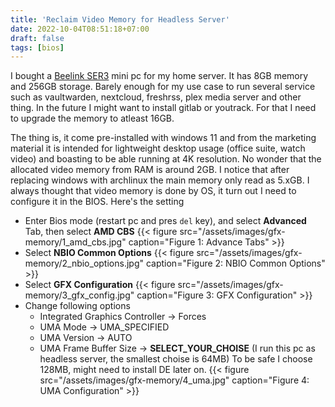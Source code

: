```yaml
---
title: 'Reclaim Video Memory for Headless Server'
date: 2022-10-04T08:51:18+07:00
draft: false
tags: [bios]
---
```


I bought a [Beelink SER3](https://www.bee-link.net/products/beelink-ser3-3200u) mini pc for my home server. It has 8GB memory and 256GB storage. Barely enough for my use case to run several service such as vaultwarden, nextcloud, freshrss, plex media server and other thing. In the future I might want to install gitlab or youtrack. For that I need to upgrade the memory to atleast 16GB.

The thing is, it come pre-installed with windows 11 and from the marketing material it is intended for lightweight desktop usage (office suite, watch video) and boasting to be able running at 4K resolution. No wonder that the allocated video memory from RAM is around 2GB. I notice that after replacing windows with archlinux the main memory only read as 5.xGB. I always thought that video memory is done by OS, it turn out I need to configure it in the BIOS. Here's the setting

- Enter Bios mode (restart pc and pres `del` key), and select **Advanced** Tab, then select **AMD CBS**
  {{< figure src="/assets/images/gfx-memory/1_amd_cbs.jpg" caption="Figure 1: Advance Tabs" >}}
- Select **NBIO Common Options**
  {{< figure src="/assets/images/gfx-memory/2_nbio_options.jpg" caption="Figure 2: NBIO Common Options" >}}
- Select **GFX Configuration**
  {{< figure src="/assets/images/gfx-memory/3_gfx_config.jpg" caption="Figure 3: GFX Configuration" >}}
- Change following options
  - Integrated Graphics Controller -> Forces
  - UMA Mode -> UMA_SPECIFIED
  - UMA Version -> AUTO
  - UMA Frame Buffer Size -> **SELECT_YOUR_CHOISE** (I run this pc as headless server, the smallest choise is 64MB) To be safe I choose 128MB, might need to install DE later on.
    {{< figure src="/assets/images/gfx-memory/4_uma.jpg" caption="Figure 4: UMA Configuration" >}}
